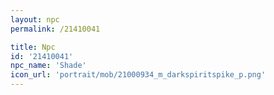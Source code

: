 ```yaml
---
layout: npc
permalink: /21410041

title: Npc
id: '21410041'
npc_name: 'Shade'
icon_url: 'portrait/mob/21000934_m_darkspiritspike_p.png'
---
```

